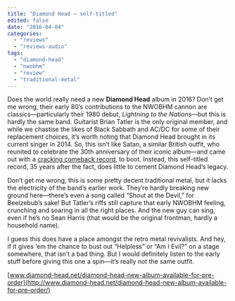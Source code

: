 ```yaml
---
title: "Diamond Head – self-titled"
edited: false
date: "2016-04-04"
categories:
  - "reviews"
  - "reviews-audio"
tags:
  - "diamond-head"
  - "nwobhm"
  - "review"
  - "traditional-metal"
---
```


Does the world really need a new **Diamond Head** album in 2016? Don’t get me wrong, their early 80’s contributions to the NWOBHM cannon are classics—particularly their 1980 debut, _Lightning to the Nations_—but this is hardly the same band. Guitarist Brian Tatler is the only original member, and while we chastise the likes of Black Sabbath and AC/DC for some of their replacement choices, it’s worth noting that Diamond Head brought in its current singer in 2014. So, this isn’t like Satan, a similar British outfit, who reunited to celebrate the 30th anniversary of their iconic album—and came out with a [cracking comeback record](https://hellbound.ca/2013/04/satan-life-sentence/), to boot. Instead, this self-titled record, 35 years after the fact, does little to cement Diamond Head’s legacy.

Don’t get me wrong, this is some pretty decent traditional metal, but it lacks the electricity of the band’s earlier work. They’re hardly breaking new ground here—there’s even a song called “Shout at the Devil,” for Beelzebub’s sake! But Tatler’s riffs still capture that early NWOBHM feeling, crunching and soaring in all the right places. And the new guy can sing, even if he’s no Sean Harris (that would be the original frontman, hardly a household name).

I guess this does have a place amongst the retro metal revivalists. And hey, if it gives ‘em the chance to bust out “Helpless” or “Am I Evil?” on a stage somewhere, that isn’t a bad thing. But I would definitely listen to the early stuff before giving this one a spin—it’s really not the same outfit.

[www.diamond-head.net/diamond-head-new-album-available-for-pre-order](http://www.diamond-head.net/diamond-head-new-album-available-for-pre-order/)

